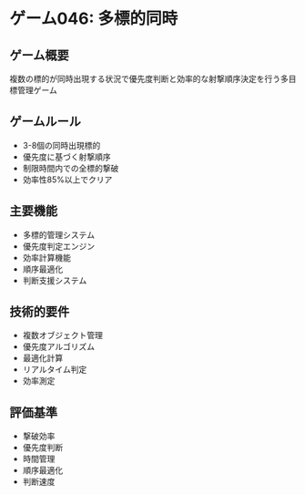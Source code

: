 # ゲーム046: 多標的同時

## ゲーム概要
複数の標的が同時出現する状況で優先度判断と効率的な射撃順序決定を行う多目標管理ゲーム

## ゲームルール
- 3-8個の同時出現標的
- 優先度に基づく射撃順序
- 制限時間内での全標的撃破
- 効率性85%以上でクリア

## 主要機能
- 多標的管理システム
- 優先度判定エンジン
- 効率計算機能
- 順序最適化
- 判断支援システム

## 技術的要件
- 複数オブジェクト管理
- 優先度アルゴリズム
- 最適化計算
- リアルタイム判定
- 効率測定

## 評価基準
- 撃破効率
- 優先度判断
- 時間管理
- 順序最適化
- 判断速度